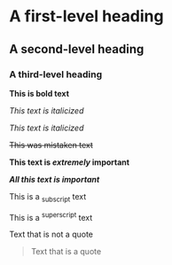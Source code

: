 # A first-level heading
## A second-level heading
### A third-level heading

**This is bold text**

*This text is italicized*

_This text is italicized_

~~This was mistaken text~~

**This text is _extremely_ important**

***All this text is important***

This is a <sub>subscript</sub> text

This is a <sup>superscript</sup> text

Text that is not a quote

> Text that is a quote
